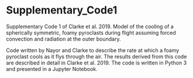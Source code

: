 # Supplementary_Code1
Supplementary Code 1 of Clarke et al. 2019. Model of the cooling of a spherically symmetric, foamy pyroclasts during flight assuming forced convection and radiation at the outer boundary. 

Code written by Nayor and Clarke to describe the rate at which a foamy pyroclast cools as it flys through the air. The results derived from this code are described in detail in Clarke et al. 2019. The code is written in Python 3 and presented in a Jupyter Notebook.
